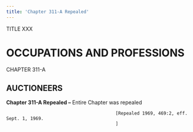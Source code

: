 ```yaml
---
title: 'Chapter 311-A Repealed'
---
```


TITLE XXX
                                             
OCCUPATIONS AND PROFESSIONS
===========================

CHAPTER 311-A
                                             
AUCTIONEERS
--------------

**Chapter 311-A Repealed –** Entire Chapter was repealed


                                             [Repealed 1969, 469:2, eff. Sept. 1, 1969.
                                             ]
